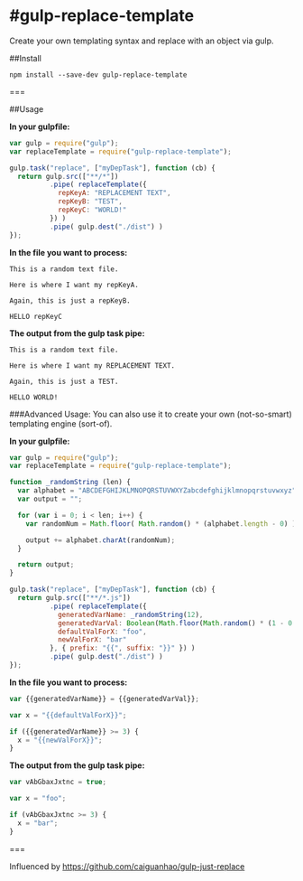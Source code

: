 #gulp-replace-template
===
Create your own templating syntax and replace with an object via gulp.

##Install

`npm install --save-dev gulp-replace-template`

===

##Usage

**In your gulpfile:**

```js
var gulp = require("gulp");
var replaceTemplate = require("gulp-replace-template");

gulp.task("replace", ["myDepTask"], function (cb) {
  return gulp.src(["**/*"])
          .pipe( replaceTemplate({
            repKeyA: "REPLACEMENT TEXT",
            repKeyB: "TEST",
            repKeyC: "WORLD!"
          }) )
          .pipe( gulp.dest("./dist") )
});
```

**In the file you want to process:**

```
This is a random text file.

Here is where I want my repKeyA.

Again, this is just a repKeyB.

HELLO repKeyC
```

**The output from the gulp task pipe:**

```
This is a random text file.

Here is where I want my REPLACEMENT TEXT.

Again, this is just a TEST.

HELLO WORLD!
```

###Advanced Usage:
You can also use it to create your own (not-so-smart) templating engine (sort-of).

**In your gulpfile:**

```js
var gulp = require("gulp");
var replaceTemplate = require("gulp-replace-template");

function _randomString (len) {
  var alphabet = "ABCDEFGHIJKLMNOPQRSTUVWXYZabcdefghijklmnopqrstuvwxyz";
  var output = "";

  for (var i = 0; i < len; i++) {
    var randomNum = Math.floor( Math.random() * (alphabet.length - 0) ) + 0;

    output += alphabet.charAt(randomNum);
  }

  return output;
}

gulp.task("replace", ["myDepTask"], function (cb) {
  return gulp.src(["**/*.js"])
          .pipe( replaceTemplate({
            generatedVarName: _randomString(12),
            generatedVarVal: Boolean(Math.floor(Math.random() * (1 - 0 + 1)) + 0),
            defaultValForX: "foo",
            newValForX: "bar"
          }, { prefix: "{{", suffix: "}}" }) )
          .pipe( gulp.dest("./dist") )
});
```

**In the file you want to process:**

```js
var {{generatedVarName}} = {{generatedVarVal}};

var x = "{{defaultValForX}}";

if ({{generatedVarName}} >= 3) {
  x = "{{newValForX}}";
}
```

**The output from the gulp task pipe:**

```js
var vAbGbaxJxtnc = true;

var x = "foo";

if (vAbGbaxJxtnc >= 3) {
  x = "bar";
}
```

===

Influenced by https://github.com/caiguanhao/gulp-just-replace
